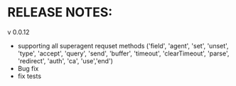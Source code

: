 # RELEASE NOTES:

v 0.0.12
- supporting all superagent requset methods ('field', 'agent', 'set', 'unset', 'type', 'accept', 'query', 'send', 'buffer', 'timeout', 'clearTimeout', 'parse', 'redirect', 'auth', 'ca', 'use','end')
- Bug fix
- fix tests
